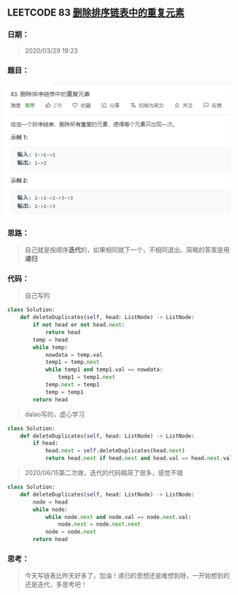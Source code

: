 ## LEETCODE 83 [删除排序链表中的重复元素](https://leetcode-cn.com/problems/remove-duplicates-from-sorted-list/)

### 日期：

> 2020/03/29 19:23

### 题目：

![text](https://github.com/zjuzhfbloodz/LeetCode/blob/master/questions/0083.png?raw=true)

### 思路：

> 自己就是按顺序**迭代**的，如果相同就下一个，不相同退出。简略的答案是用**递归**

### 代码：

> 自己写的

```python
class Solution:
    def deleteDuplicates(self, head: ListNode) -> ListNode:
        if not head or not head.next:
            return head
        temp = head
        while temp:
            nowdata = temp.val
            temp1 = temp.next
            while temp1 and temp1.val == nowdata:
                temp1 = temp1.next
            temp.next = temp1
            temp = temp1
        return head
```
> dalao写的，虚心学习
```python
class Solution:
    def deleteDuplicates(self, head: ListNode) -> ListNode:
        if head:
            head.next = self.deleteDuplicates(head.next)
            return head.next if head.next and head.val == head.next.val else head
```
> 2020/06/15第二次做，迭代的代码精简了很多，感觉不错
```python
class Solution:
    def deleteDuplicates(self, head: ListNode) -> ListNode:
        node = head
        while node:
            while node.next and node.val == node.next.val:
                node.next = node.next.next
            node = node.next
        return head
```
### 思考：

> 今天写链表比昨天好多了，加油！递归的思想还是难想到呀，一开始想到的还是迭代，多思考吧！
